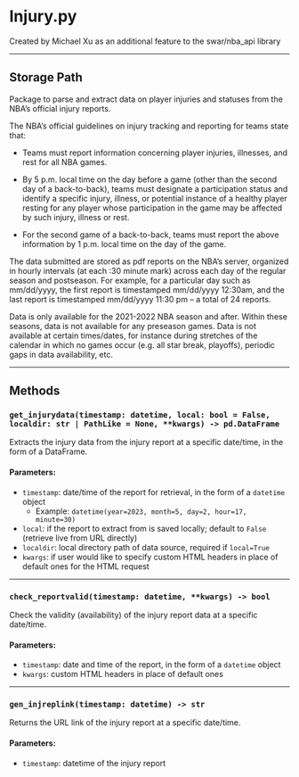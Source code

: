 # Injury.py

Created by Michael Xu as an additional feature to the swar/nba_api library

---

## Storage Path

Package to parse and extract data on player injuries and statuses from the NBA’s official injury reports.

The NBA’s official guidelines on injury tracking and reporting for teams state that:

- Teams must report information concerning player injuries, illnesses, and rest for all NBA games.

- By 5 p.m. local time on the day before a game (other than the second day of a back-to-back), teams must designate a participation status and identify a specific injury, illness, or potential instance of a healthy player resting for any player whose participation in the game may be affected by such injury, illness or rest.

- For the second game of a back-to-back, teams must report the above information by 1 p.m. local time on the day of the game.

The data submitted are stored as pdf reports on the NBA’s server, organized in hourly intervals (at each :30 minute mark) across each day of the regular season and postseason. For example, for a particular day such as mm/dd/yyyy, the first report is timestamped mm/dd/yyyy 12:30am, and the last report is timestamped mm/dd/yyyy 11:30 pm – a total of 24 reports.

Data is only available for the 2021-2022 NBA season and after. Within these seasons, data is not available for any preseason games. Data is not available at certain times/dates, for instance during stretches of the calendar in which no games occur (e.g. all star break, playoffs), periodic gaps in data availability, etc.

---

## Methods

### `get_injurydata(timestamp: datetime, local: bool = False, localdir: str | PathLike = None, **kwargs) -> pd.DataFrame`

Extracts the injury data from the injury report at a specific date/time, in the form of a DataFrame.

#### Parameters:
- `timestamp`: date/time of the report for retrieval, in the form of a `datetime` object
  - Example: `datetime(year=2023, month=5, day=2, hour=17, minute=30)`
- `local`: if the report to extract from is saved locally; default to `False` (retrieve live from URL directly)
- `localdir`: local directory path of data source, required if `local=True`
- `kwargs`: if user would like to specify custom HTML headers in place of default ones for the HTML request

---

### `check_reportvalid(timestamp: datetime, **kwargs) -> bool`

Check the validity (availability) of the injury report data at a specific date/time.

#### Parameters:
- `timestamp`: date and time of the report, in the form of a `datetime` object
- `kwargs`: custom HTML headers in place of default ones

---

### `gen_injreplink(timestamp: datetime) -> str`

Returns the URL link of the injury report at a specific date/time.

#### Parameters:
- `timestamp`: datetime of the injury report
